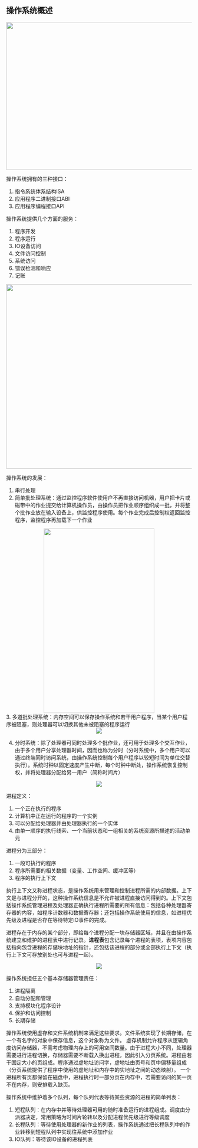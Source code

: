 ## 操作系统概述

<img src="D:\Project\IT-notes\操作系统\img\计算机硬件和软件结构.jpg" style="width:600px;height:400px;" />

操作系统拥有的三种接口：
1. 指令系统体系结构ISA
2. 应用程序二进制接口ABI
3. 应用程序编程接口API

操作系统提供几个方面的服务：
1. 程序开发
2. 程序运行
3. IO设备访问
4. 文件访问控制
5. 系统访问
6. 错误检测和响应
7. 记账

<img src="D:\Project\IT-notes\操作系统\img\操作系统作为资源管理器.jpg" style="width:600px;height:500px;" />

操作系统的发展：
1. 串行处理
2. 简单批处理系统：通过监控程序软件使用户不再直接访问机器，用户把卡片或磁带中的作业提交给计算机操作员，由操作员把作业顺序组织成一批，并将整个批作业放在输入设备上，供监控程序使用。每个作业完成后控制权返回监控程序，监控程序再加载下一个作业
<div align=center>
<img src="D:\Project\IT-notes\操作系统\img\关于常驻监控程序的内存布局.jpg" style="width:300px;height:500px;" />
</div>
3. 多道批处理系统：内存空间可以保存操作系统和若干用户程序，当某个用户程序被阻塞，则处理器可以切换其他未被阻塞的程序运行
<div align=center>
<img src="https://gimg2.baidu.com/image_search/src=http%3A%2F%2Fbkimg.cdn.bcebos.com%2Fpic%2F810a19d8bc3eb135c5c63411a41ea8d3fd1f4413&refer=http%3A%2F%2Fbkimg.cdn.bcebos.com&app=2002&size=f9999,10000&q=a80&n=0&g=0n&fmt=auto?sec=1650387297&t=8fc460a46e56898220c05a9a057c1167">
</div>

4. 分时系统：除了处理器可同时处理多个批作业，还可用于处理多个交互作业，由于多个用户分享处理器时间，因而也称为分时（分时系统中，多个用户可以通过终端同时访问系统，由操作系统控制每个用户程序以较短时间为单位交替执行）。系统时钟以固定速度产生中断，每个时钟中断处，操作系统恢复控制权，并将处理器分配给另一用户（简称时间片）
<div align=center>
<img src="D:\Project\IT-notes\操作系统\img\CTSS操作.jpg">
</div>

进程定义：
1. 一个正在执行的程序
2. 计算机中正在运行的程序的一个实例
3. 可以分配给处理器并由处理器执行的一个实体
4. 由单一顺序的执行线索、一个当前状态和一组相关的系统资源所描述的活动单元

进程分为三部分：
1. 一段可执行的程序
2. 程序所需要的相关数据（变量、工作空间、缓冲区等）
3. 程序的执行上下文

执行上下文又称进程状态，是操作系统用来管理和控制进程所需的内部数据。上下文是与进程分开的，这种操作系统信息是不允许被进程直接访问得到的。上下文包括操作系统管理进程及处理器正确执行进程所需要的所有信息：包括各种处理器寄存器的内容，如程序计数器和数据寄存器；还包括操作系统使用的信息，如进程优先级及进程是否存在等待特定IO事件的完成。

进程存在于内存的某个部分，即给每个进程分配一块存储器区域，并且在由操作系统建立和维护的进程表中进行记录。**进程表**包含记录每个进程的表项，表项内容包括指向包含进程的存储块地址的指针，还包括该进程的部分或全部执行上下文（执行上下文可存放别处也可与进程一起）。
<div align=center>
<img src="D:\Project\IT-notes\操作系统\img\典型的进程实现方法.jpg">
</div>

操作系统担任五个基本存储器管理责任：
1. 进程隔离
2. 自动分配和管理
3. 支持模块化程序设计
4. 保护和访问控制
5. 长期存储

操作系统使用虚存和文件系统机制来满足这些要求。文件系统实现了长期存储，在一个有名字的对象中保存信息，这个对象称为文件。
虚存机制允许程序从逻辑角度访问存储器，不需考虑物理内存上的可用空间数量。由于进程大小不同，处理器需要进行进程切换，存储器需要不断载入换出进程，因此引入分页系统。进程由若干固定大小的页组成。程序通过虚地址访问字，虚地址由页号和页中偏移量组成（分页系统提供了程序中使用的虚地址和内存中的实地址之间的动态映射）。
一个进程所有页都保留在磁盘中，进程执行时一部分页在内存中，若需要访问的某一页不在内存，则安排载入缺页。

操作系统中维护着多个队列，每个队列代表等待某些资源的进程的简单列表：
1. 短程队列：在内存中并等待处理器可用的随时准备运行的进程组成。调度由分派器决定，常用策略为时间片轮转以及分配进程优先级进行等级调度
2. 长程队列：等待使用处理器的新作业的列表，操作系统通过把长程队列中的作业转移到短程队列中实现往系统中添加作业
3. IO队列：等待该IO设备的进程列表